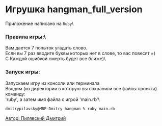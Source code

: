 # Игрушка hangman_full_version
Приложение написано на  `Ruby`\

### Правила игры:\
Вам дается 7 попыток угадать слово.\
Если вы 7 раз вводите буквы которых нет в слове, то вас повесят =)\
С Каждой ошибкой смерть будет все ближе)\

### Запуск игры:
Запускаем игру из консоли или терминала \
Вводим (из директории в которую вы сохранили все файлы проекта) команду:\
'ruby', а затем имя файла с игрой 'main.rb'\

```
dmitrypilavsky@MBP-Dmitry hangman % ruby main.rb
```
[Автор: Пилявский Дмитрий](https://github.com/prog-dsp)
